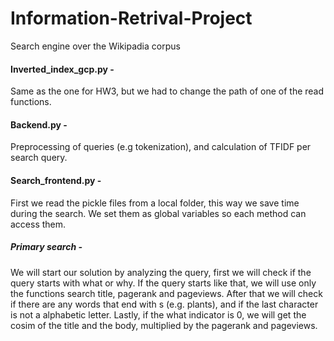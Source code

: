 # Information-Retrival-Project
Search engine over the Wikipadia corpus 

#### Inverted_index_gcp.py -
Same as the one for HW3, but we had to change the path of one of the read functions.

#### Backend.py -
Preprocessing of queries (e.g tokenization), and calculation of TFIDF per search query.

#### Search_frontend.py - 
First we read the pickle files from a local folder, this way we save time during the search. We set them as global variables so each method can access them.

##### Primary search -
We will start our solution by analyzing the query, first we will check if the query starts with what or why.
If the query starts like that, we will use only the functions search title, pagerank and pageviews.
After that we will check if there are any words that end with s (e.g. plants), and if the last character is not a
alphabetic letter. 
Lastly, if the what indicator is 0, we will get the cosim of the title and the body, multiplied by the pagerank 
and pageviews.

